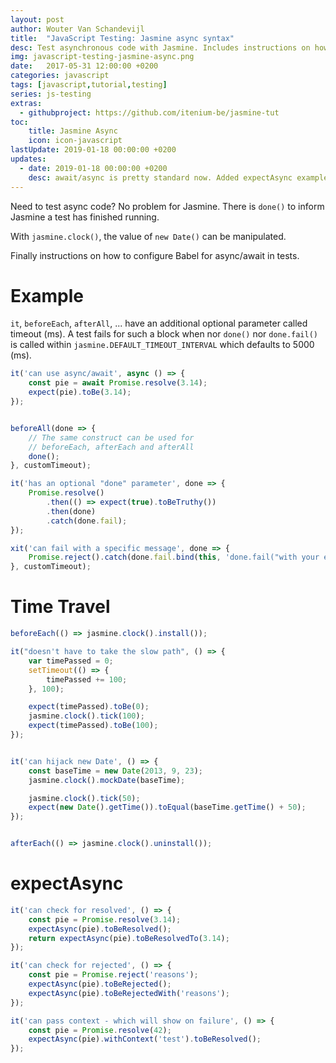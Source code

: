 ```yaml
---
layout: post
author: Wouter Van Schandevijl
title:  "JavaScript Testing: Jasmine async syntax"
desc: Test asynchronous code with Jasmine. Includes instructions on how to use ES2017 async/await.
img: javascript-testing-jasmine-async.png
date:   2017-05-31 12:00:00 +0200
categories: javascript
tags: [javascript,tutorial,testing]
series: js-testing
extras:
  - githubproject: https://github.com/itenium-be/jasmine-tut
toc:
    title: Jasmine Async
    icon: icon-javascript
lastUpdate: 2019-01-18 00:00:00 +0200
updates:
  - date: 2019-01-18 00:00:00 +0200
    desc: await/async is pretty standard now. Added expectAsync examples.
---
```


Need to test async code? No problem for Jasmine. 
There is `done()` to inform Jasmine a test has finished running.

With `jasmine.clock()`, the value of `new Date()` can be manipulated.

Finally instructions on how to configure Babel for async/await in tests.

<!--more-->


# Example

`it`, `beforeEach`, `afterAll`, ... have an additional optional parameter called timeout (ms).
A test fails for such a block when nor `done()` nor `done.fail()` is called within 
`jasmine.DEFAULT_TIMEOUT_INTERVAL` which defaults to 5000 (ms).

```js
it('can use async/await', async () => {
    const pie = await Promise.resolve(3.14);
    expect(pie).toBe(3.14);
});


beforeAll(done => {
    // The same construct can be used for
    // beforeEach, afterEach and afterAll
    done();
}, customTimeout);

it('has an optional "done" parameter', done => {
    Promise.resolve()
        .then(() => expect(true).toBeTruthy())
        .then(done)
        .catch(done.fail);
});

xit('can fail with a specific message', done => {
    Promise.reject().catch(done.fail.bind(this, 'done.fail("with your error message")'));
}, customTimeout);
```


# Time Travel

```js
beforeEach(() => jasmine.clock().install());

it("doesn't have to take the slow path", () => {
	var timePassed = 0;
	setTimeout(() => {
		timePassed += 100;
	}, 100);

	expect(timePassed).toBe(0);
	jasmine.clock().tick(100);
	expect(timePassed).toBe(100);
});


it('can hijack new Date', () => {
	const baseTime = new Date(2013, 9, 23);
	jasmine.clock().mockDate(baseTime);

	jasmine.clock().tick(50);
	expect(new Date().getTime()).toEqual(baseTime.getTime() + 50);
});


afterEach(() => jasmine.clock().uninstall());
```

# expectAsync

```js
it('can check for resolved', () => {
    const pie = Promise.resolve(3.14);
    expectAsync(pie).toBeResolved();
    return expectAsync(pie).toBeResolvedTo(3.14);
});

it('can check for rejected', () => {
    const pie = Promise.reject('reasons');
    expectAsync(pie).toBeRejected();
    expectAsync(pie).toBeRejectedWith('reasons');
});

it('can pass context - which will show on failure', () => {
    const pie = Promise.resolve(42);
    expectAsync(pie).withContext('test').toBeResolved();
});
```
